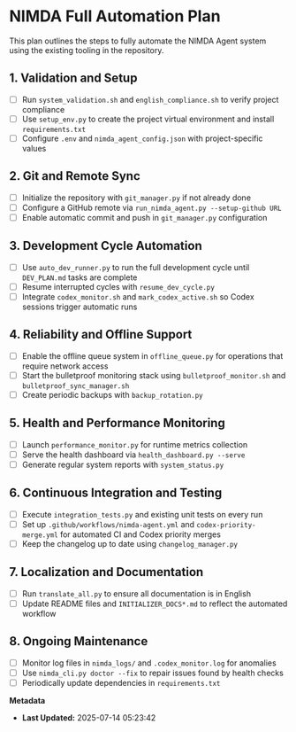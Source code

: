 # NIMDA Full Automation Plan

This plan outlines the steps to fully automate the NIMDA Agent system using the existing tooling in the repository.

## 1. Validation and Setup
- [ ] Run `system_validation.sh` and `english_compliance.sh` to verify project compliance
- [ ] Use `setup_env.py` to create the project virtual environment and install `requirements.txt`
- [ ] Configure `.env` and `nimda_agent_config.json` with project-specific values

## 2. Git and Remote Sync
- [ ] Initialize the repository with `git_manager.py` if not already done
- [ ] Configure a GitHub remote via `run_nimda_agent.py --setup-github URL`
- [ ] Enable automatic commit and push in `git_manager.py` configuration

## 3. Development Cycle Automation
- [ ] Use `auto_dev_runner.py` to run the full development cycle until `DEV_PLAN.md` tasks are complete
- [ ] Resume interrupted cycles with `resume_dev_cycle.py`
- [ ] Integrate `codex_monitor.sh` and `mark_codex_active.sh` so Codex sessions trigger automatic runs

## 4. Reliability and Offline Support
- [ ] Enable the offline queue system in `offline_queue.py` for operations that require network access
- [ ] Start the bulletproof monitoring stack using `bulletproof_monitor.sh` and `bulletproof_sync_manager.sh`
- [ ] Create periodic backups with `backup_rotation.py`

## 5. Health and Performance Monitoring
- [ ] Launch `performance_monitor.py` for runtime metrics collection
- [ ] Serve the health dashboard via `health_dashboard.py --serve`
- [ ] Generate regular system reports with `system_status.py`

## 6. Continuous Integration and Testing
- [ ] Execute `integration_tests.py` and existing unit tests on every run
- [ ] Set up `.github/workflows/nimda-agent.yml` and `codex-priority-merge.yml` for automated CI and Codex priority merges
- [ ] Keep the changelog up to date using `changelog_manager.py`

## 7. Localization and Documentation
- [ ] Run `translate_all.py` to ensure all documentation is in English
- [ ] Update README files and `INITIALIZER_DOCS*.md` to reflect the automated workflow

## 8. Ongoing Maintenance
- [ ] Monitor log files in `nimda_logs/` and `.codex_monitor.log` for anomalies
- [ ] Use `nimda_cli.py doctor --fix` to repair issues found by health checks
- [ ] Periodically update dependencies in `requirements.txt`

**Metadata**
- **Last Updated:** 2025-07-14 05:23:42

